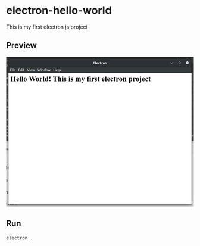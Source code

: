 # electron-hello-world

This is my first electron js project

## Preview
![Preview Project](Screenshot-20200124204624-820x655.png)

## Run
`electron .`